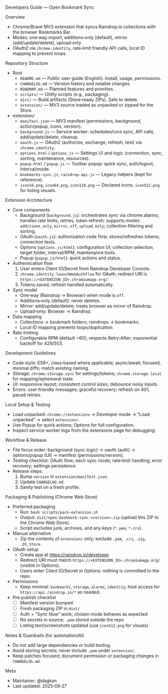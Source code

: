 Developers Guide — Open Bookmark Sync

Overview
- Chrome/Brave MV3 extension that syncs Raindrop.io collections with the browser Bookmarks Bar.
- Modes: one‑way import, additions‑only (default), mirror (add/update/delete), upload‑only.
- OAuth2 via `chrome.identity`, rate‑limit friendly API calls, local ID mapping to prevent loops.

Repository Structure
- Root
  - `README.md` — Public user guide (English). Install, usage, permissions.
  - `CHANGELOG.md` — Version history and notable changes.
  - `ROADMAP.md` — Planned features and priorities.
  - `scripts/` — Utility scripts (e.g., packaging).
  - `dist/` — Build artifacts (Store‑ready ZIPs). Safe to delete.
  - `extension/` — MV3 source loaded as unpacked or zipped for the Store.
- extension/
  - `manifest.json` — MV3 manifest (permissions, background, action/popup, icons, version).
  - `background.js` — Service worker: schedules/runs sync, API calls, add/update/delete, cleanup.
  - `oauth.js` — OAuth2 (authorize, exchange, refresh, test) via `chrome.identity`.
  - `options.html` / `options.js` — Settings UI and logic (connection, sync, sorting, maintenance, resources).
  - `popup.html` / `popup.js` — Toolbar popup: quick sync, auth/logout, interval/mode.
  - `bookmarks-sync.js`, `raindrop-api.js` — Legacy helpers (kept for reference).
  - `icon16.png`, `icon64.png`, `icon128.png` — Declared icons. `icon512.png` for listing visuals.

Extension Architecture
- Core components
  - Background (`background.js`): orchestrates sync via chrome.alarms; handles rate limits, retries, token refresh; supports modes `additions_only`, `mirror`, `off`, `upload_only`; collection filtering and sorting.
  - OAuth (`oauth.js`): authorization code flow; stores/refreshes tokens; connection tests.
  - Options (`options.js/html`): configuration UI; collection selection, target folder, interval/RPM, maintenance tools.
  - Popup (`popup.js/html`): quick actions and status.
- Authentication flow
  1) User enters Client ID/Secret from Raindrop Developer Console.
  2) `chrome.identity.launchWebAuthFlow` for OAuth; redirect URI is `https://<EXTENSION_ID>.chromiumapp.org/`.
  3) Tokens saved; refresh handled automatically.
- Sync model
  - One‑way (Raindrop → Browser) when mode is `off`.
  - Additions‑only (default): never deletes.
  - Mirror: add/update/delete; treats browser as mirror of Raindrop.
  - Upload‑only: Browser → Raindrop.
- Data mapping
  - Collections → bookmark folders; raindrops → bookmarks.
  - Local ID mapping prevents loops/duplication.
- Rate limiting
  - Configurable RPM (default ~60); respects Retry‑After; exponential backoff for 429/503.

Development Guidelines
- Code style: ES6+, class‑based where applicable; async/await; focused, minimal diffs; match existing naming.
- Storage: `chrome.storage.sync` for settings/tokens; `chrome.storage.local` for mapping/ephemeral state.
- UI: responsive layout; consistent control sizes; debounce noisy inputs.
- Errors: user‑friendly messages; graceful recovery; refresh on 401; paced retries.

Local Setup & Testing
- Load unpacked: `chrome://extensions` → Developer mode → “Load unpacked” → select `extension/`.
- Use Popup for quick actions; Options for full configuration.
- Inspect service worker logs from the extensions page for debugging.

Workflow & Release
- File focus order: background (sync logic) → oauth (auth) → options/popup (UI) → manifest (permissions/version).
- Testing checklist: OAuth flow; each sync mode; rate‑limit handling; error recovery; settings persistence.
- Release steps:
  1) Bump `version` in `extension/manifest.json`.
  2) Update `CHANGELOG.md`.
  3) Sanity test on a fresh profile.

Packaging & Publishing (Chrome Web Store)
- Preferred packaging
  - Run: `bash scripts/pack-extension.sh`
  - Output: `dist/open-bookmark-sync-<version>.zip` (upload this ZIP to the Chrome Web Store).
  - Script excludes junk, archives, and any keys (`*.pem`, `*.crx`).
- Manual alternative
  - Zip the contents of `extension/` only; exclude `.pem`, `.crx`, `.zip`, `.DS_Store`.
- OAuth setup
  - Create app at https://raindrop.io/developer.
  - Redirect URI must match `https://<EXTENSION_ID>.chromiumapp.org/` (visible in Options).
  - Users enter Client ID/Secret in Options; nothing is committed to the repo.
- Permissions
  - Keep minimal: `bookmarks`, `storage`, `alarms`, `identity`; host access for `https://api.raindrop.io/*` as needed.
- Pre‑publish checklist
  - [ ] Manifest version bumped
  - [ ] Fresh packaging ZIP in `dist/`
  - [ ] Auth + “Sync Now” work; chosen mode behaves as expected
  - [ ] No secrets in source; `.pem` stored outside the repo
  - [ ] Listing text/screenshots updated (use `icon512.png` for visuals)

Notes & Guardrails (for automation/AI)
- Do not add large dependencies or build tooling.
- Avoid storing secrets; never include `.pem` under `extension/`.
- Keep patches focused; document permission or packaging changes in `CHANGELOG.md`.

Meta
- Maintainer: @dagkan
- Last updated: 2025‑09‑27
